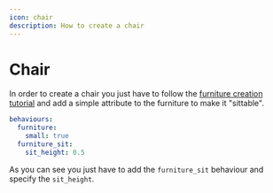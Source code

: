 ```yaml
---
icon: chair
description: How to create a chair
---
```


# Chair

In order to create a chair you just have to follow the [furniture creation tutorial](furniture/) and add a simple attribute to the furniture to make it "sittable".

```yaml
behaviours:
  furniture:
    small: true
  furniture_sit:
    sit_height: 0.5
```

As you can see you just have to add the `furniture_sit` behaviour and specify the `sit_height`.
